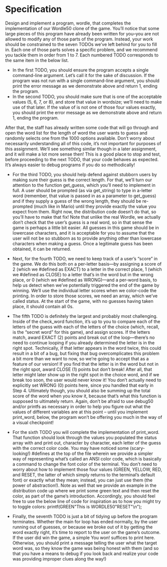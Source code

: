 # Specification

Design and implement a program, wordle, that completes the implementation of our Wordle50 clone of the game. You’ll notice that some large pieces of this program have already been written for you–you are not allowed to modify any of those parts of the program. Instead, your work should be constrained to the seven TODOs we’ve left behind for you to fill in. Each one of those parts solves a specific problem, and we recommend you tackle them in order from 1 to 7. Each numbered TODO corresponds to the same item in the below list.

* In the first TODO, you should ensure the program accepts a single command-line argument. Let’s call it for the sake of discussion. If the program was not run with a single command-line argument, you should print the error message as we demonstrate above and return 1, ending the program.
* In the second TODO, you should make sure that is one of the acceptable values (5, 6, 7, or 8), and store that value in wordsize; we’ll need to make use of that later. If the value of is not one of those four values exactly, you should print the error message as we demonstrate above and return 1, ending the program.

After that, the staff has already written some code that will go through and open the word list for the length of word the user wants to guess and randomly selects one from the 1000 options available. Don’t worry about necessarily understanding all of this code, it’s not important for purposes of this assignment. We’ll see something similar though in a later assignment, and it will make a lot more sense then! This is a good place to stop and test, before proceeding to the next TODO, that your code behaves as expected. It’s always easier to debug programs if you do so methodically!

* For the third TODO, you should help defend against stubborn users by making sure their guess is the correct length. For that, we’ll turn our attention to the function get_guess, which you’ll need to implement in full. A user should be prompted (as via get_string) to type in a-letter word (remember, that value is passed in as a parameter to get_guess) and if they supply a guess of the wrong length, they should be re-prompted (much like in Mario) until they provide exactly the value you expect from them. Right now, the distribution code doesn’t do that, so you’ll have to make that fix! Note that unlike the real Wordle, we actually don’t check that the user’s guess is a real word, so in that sense the game is perhaps a little bit easier. All guesses in this game should be in lowercase characters, and it is acceptable for you to assume that the user will not be so stubborn as to provide anything other than lowercase characters when making a guess. Once a legitimate guess has been obtained, it can be returned.

* Next, for the fourth TODO, we need to keep track of a user’s “score” in the game. We do this both on a per-letter basis—by assigning a score of 2 (which we #defined as EXACT) to a letter in the correct place, 1 (which we #defined as CLOSE) to a letter that’s in the word but in the wrong place, or 0 (which we #defined as WRONG)—and a per-word basis, to help us detect when we’ve potentially triggered the end of the game by winning. We’ll use the individual letter scores when we color-code the printing. In order to store those scores, we need an array, which we’ve called status. At the start of the game, with no guesses having taken place, it should contain all 0s.

* The fifth TODO is definitely the largest and probably most challenging. Inside of the check_word function, it’s up to you to compare each of the letters of the guess with each of the letters of the choice (which, recall, is the “secret word” for this game), and assign scores. If the letters match, award EXACT (2) points and break out of the loop—there’s no need to continue looping if you already determined the letter is in the right spot. Technically, if that letter appears in the word twice, this could result in a bit of a bug, but fixing that bug overcomplicates this problem a bit more than we want to now, so we’re going to accept that as a feature of our version! If you find that the letter is in the word but not in the right spot, award CLOSE (1) points but don’t break! After all, that letter might later show up in the right spot in the choice word, and if we break too soon, the user would never know it! You don’t actually need to explicitly set WRONG (0) points here, since you handled that early in Step 4. Ultimately though, you should also be summing up the total score of the word when you know it, because that’s what this function is supposed to ultimately return. Again, don’t be afraid to use debug50 and/or printfs as necessary in order to help you figure out what the values of different variables are at this point – until you implement print_word, below, the program won’t be offering you much in the way of a visual checkpoint!

* For the sixth TODO you will complete the implementation of print_word. That function should look through the values you populated the status array with and print out, character by character, each letter of the guess with the correct color code. You may have noticed some (scary-looking!) #defines at the top of the file wherein we provide a simpler way of representing what’s called an ANSI color code, which is basically a command to change the font color of the terminal. You don’t need to worry about how to implement those four values (GREEN, YELLOW, RED, and RESET, the latter of which simply returns to the terminal’s default font) or exactly what they mean; instead, you can just use them (the power of abstraction!). Note as well that we provide an example in the distribution code up where we print some green text and then reset the color, as part of the game’s introduction. Accordingly, you should feel free to use the below line of code for inspiration as to how you might try to toggle colors:
printf(GREEN"This is WORDLE50"RESET"\n");

* Finally, the seventh TODO is just a bit of tidying up before the program terminates. Whether the main for loop has ended normally, by the user running out of guesses, or because we broke out of it by getting the word exactly right, it’s time to report to the user on the game’s outcome. If the user did win the game, a simple You won! suffices to print here. Otherwise, you should print a message telling the user what the target word was, so they know the game was being honest with them (and so that you have a means to debug if you look back and realize your code was providing improper clues along the way!)
